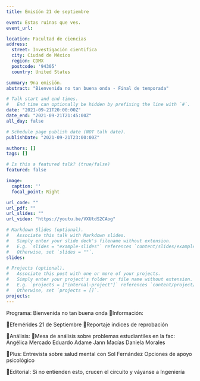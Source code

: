 ```yaml
---
title: Emisíón 21 de septiembre

event: Estas ruinas que ves.
event_url: 

location: Facultad de ciencias
address:
  street: Investigación cientifica
  city: Ciudad de México
  region: CDMX
  postcode: '94305'
  country: United States

summary: 9na emisión.
abstract: "Bienvenida no tan buena onda - Final de temporada"

# Talk start and end times.
#   End time can optionally be hidden by prefixing the line with `#`.
date: "2021-09-21T20:00:00Z"
date_end: "2021-09-21T21:45:00Z"
all_day: false

# Schedule page publish date (NOT talk date).
publishDate: "2021-09-21T23:00:00Z"

authors: []
tags: []

# Is this a featured talk? (true/false)
featured: false

image:
  caption: ''
  focal_point: Right

url_code: ""
url_pdf: ""
url_slides: ""
url_video: "https://youtu.be/VXUtdS2CAog"

# Markdown Slides (optional).
#   Associate this talk with Markdown slides.
#   Simply enter your slide deck's filename without extension.
#   E.g. `slides = "example-slides"` references `content/slides/example-slides.md`.
#   Otherwise, set `slides = ""`.
slides:

# Projects (optional).
#   Associate this post with one or more of your projects.
#   Simply enter your project's folder or file name without extension.
#   E.g. `projects = ["internal-project"]` references `content/project/deep-learning/index.md`.
#   Otherwise, set `projects = []`.
projects:
---
```


Programa: Bienvenida no tan buena onda
🍄Información: 

🌻Efemérides 21 de Septiembre
🌻Reportaje indices de reprobación

🍄Análisis: 
🌻Mesa de análisis sobre problemas estudiantiles en la fac: 
Angélica Mercado
Eduardo Adame
Jann Macías
Daniela Morales

🍄Plus:
Entrevista sobre salud mental con Sol Fernández
Opciones de apoyo psicológico

🍄Editorial:
Si no entienden esto, crucen el circuito y váyanse a Ingeniería
